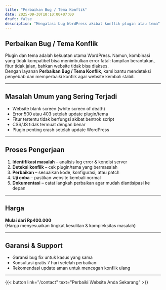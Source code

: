 ```yaml
---
title: "Perbaikan Bug / Tema Konflik"
date: 2025-09-30T10:10:00+07:00
draft: false
description: "Mengatasi bug WordPress akibat konflik plugin atau tema"
---
```


## Perbaikan Bug / Tema Konflik

Plugin dan tema adalah kekuatan utama WordPress. Namun, kombinasi yang tidak kompatibel bisa menimbulkan error fatal: tampilan berantakan, fitur tidak jalan, bahkan website tidak bisa diakses.  
Dengan layanan **Perbaikan Bug / Tema Konflik**, kami bantu mendeteksi penyebab dan memperbaiki konflik agar website kembali stabil.

---

## Masalah Umum yang Sering Terjadi

- Website blank screen (white screen of death)  
- Error 500 atau 403 setelah update plugin/tema  
- Fitur tertentu tidak berfungsi akibat bentrok script  
- CSS/JS tidak termuat dengan benar  
- Plugin penting crash setelah update WordPress  

---

## Proses Pengerjaan

1. **Identifikasi masalah** – analisis log error & kondisi server  
2. **Deteksi konflik** – cek plugin/tema yang bermasalah  
3. **Perbaikan** – sesuaikan kode, konfigurasi, atau patch  
4. **Uji coba** – pastikan website kembali normal  
5. **Dokumentasi** – catat langkah perbaikan agar mudah diantisipasi ke depan  

---

## Harga

**Mulai dari Rp400.000**  
(Harga menyesuaikan tingkat kesulitan & kompleksitas masalah)

---

## Garansi & Support

- Garansi bug fix untuk kasus yang sama  
- Konsultasi gratis 7 hari setelah perbaikan  
- Rekomendasi update aman untuk mencegah konflik ulang  

---

{{< button link="/contact" text="Perbaiki Website Anda Sekarang" >}}
